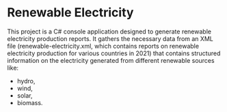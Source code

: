 # Renewable Electricity
 

This project is a C# console application designed to generate renewable electricity production reports. It gathers the necessary data from an XML file (renewable-electricity.xml, which contains reports on renewable electricity production for various countries in 2021) that contains structured information on the electricity generated from different renewable sources like:
- hydro,
- wind,
- solar,
- biomass.
